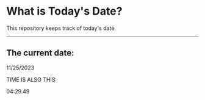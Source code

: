 # What is Today's Date?
This repository keeps track of today's date.
* * *
 
## The current date:  
 11/25/2023 
  
  
 TIME IS ALSO THIS: 
  
 04:29.49 
  
  
